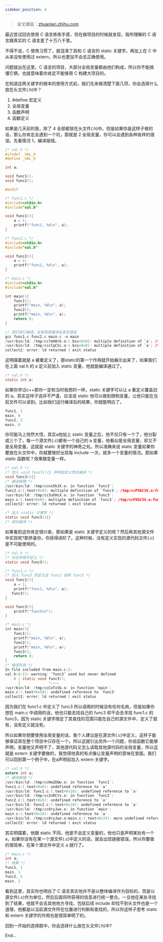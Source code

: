 ```yaml
---
sidebar_position: 4
---
```


> 全文摘自：[zhuanlan.zhihu.com](https://zhuanlan.zhihu.com/p/195535424)

最近尝试回去使用 C 语言练练手感，但在做项目的时候就发现，我所理解的 C 语言跟真实的 C 语言差了十万八千里。

不得不说，C 使用习惯了，就混淆了其和 C 语言的 static 关键字。再加上在 C 中从来没有使用过 extern，所以也更加不会去正确使用。

问题就出在这里，C 语言的项目，大部分全局变量都由他们构成，所以你不能搞懂它俩，也就意味着你肯定不能够用 C 构建大项目的。

在知道这两关键字的根本的使用方式前，我们先来搞清楚下面几项，你会选择什么放在头文件(.h)中？

1. #define 宏定义
2. 全局变量
3. 函数声明
4. 函数定义

如果是几天前的我，除了 4 全部都放在头文件(.h)中。但是如果你是这样子做的话，那么你肯定会遇到一个坑，那就是 2 全局变量，你可以会遇到各种各样的错误。先看情况 1，编译报错。

```c
/* val.h */
#ifndef _VAL_H
#define _VAL_H

int a;

void func1();
void func2();

#endif

/* func1.c */
#include<stdio.h>
#include"val.h"

void func1(){
    a = 1;
    printf("func1, %d\n", a);
}

/* func2.c */
#include<stdio.h>
#include"val.h"

void func2(){
    a = 2;
    printf("func2, %d\n", a);
}

/* main.c */
#include<stdio.h>
#include"val.h"

int main(){
    func1();
    printf("main, %d\n", a);
    func2();
    printf("main, %d\n", a);
    return 0;
}

// 我们进行编译，会发现其编译会发生错误
gcc func1.c func2.c main.c -o main
/usr/bin/ld: /tmp/cc7eH8rb.o:(.bss+0x0): multiple definition of `a'; /tmp/ccAkzSnc.o:(.bss+0x0): first defined here
/usr/bin/ld: /tmp/cccCqCSc.o:(.bss+0x0): multiple definition of `a'; /tmp/ccAkzSnc.o:(.bss+0x0): first defined here
collect2: error: ld returned 1 exit status

```

这明摆着就是 a 被重定义了，那static的第一个作用就开始展示出来了，如果我们在上面 val.h 的 a 定义前加入 static 变量，他就能编译通过了。

```c
/* val.h */
static int a;
```

如果你学过c++那你一定和当时我想的一样，static 关键字可以让 a 重定义覆盖旧的 a。其实这样子说并不严谨，应该说 static 他可以做到限制变量，让他只能在当前文件可以读到。比如我们运行编译后的结果，你就能明白了。

```c
func1, 1
main, 0
func2, 2
main, 0
```

你可能马上恍然大悟，其实a他加上 static 变量之后，他不仅只有一个了，他分裂成三个了，每一个源文件(.c)都有一个自己的 a 变量，他看似是全局变量，却又不是全局变量，这就是 static 关键字的神奇之处。所以准确来说 static 变量如果你要放在头文件中，你就要做好出现每 include 一次，就多一个变量的情况。那如果 static 函数呢？效果跟变量一样。

```c
/* val.h */
/* 加入 void func3(){} 声明加定义然后编译 */
void func3(){}
/* 编译报错 */
/usr/bin/ld: /tmp/ccnx5kJX.o: in function `func3':
func2.c:(.text+0x0): multiple definition of `func3'; /tmp/ccPXbC3V.o:func1.c:(.text+0x0): first defined here
/usr/bin/ld: /tmp/cc3uhHcX.o: in function `func3':
main.c:(.text+0x0): multiple definition of `func3'; /tmp/ccPXbC3V.o:func1.c:(.text+0x0): first defined here
collect2: error: ld returned 1 exit status

/* 加入 static 关键字 */
static void func3(){}
/* 成功编译 */
```

如果看到这你肯定很兴奋，那如果是 static 关键字定义的呢？然后再其他源文件中实现呢?那恭喜你，你获得进阶了。这种时候，没有定义实现的源代码文件(.c)是不可能使用的。

```c
/* val.h */
/* 仅仅声明不定义 */
static void func3();

/* func1.c */
/* 加入 func3 的定义且 func1 调用 func3 */
void func1(){
    a = 1;
    printf("func1, %d\n", a);
   func3();
}

void func3(){
    printf("func3\n");
}

/* main.c */
int main(){
    func1();
    printf("main, %d\n", a);
    func2();
    printf("main, %d\n", a);
    func3();
    return 0;
}
/* 编译失败 */
In file included from main.c:2:
val.h:8:13: warning: ‘func3’ used but never defined
    8 | static void func3();
      |             ^~~~~
/usr/bin/ld: /tmp/ccCoTxSb.o: in function `main':
main.c:(.text+0x50): undefined reference to `func3'
collect2: error: ld returned 1 exit status
```

因为我们在 func1.c 中定义了 func3 所以调用的时候没有任何毛病，但是如果你想在 main.c 中调用的话，他也只能去找自己的 func3 却不会去寻找 func1.c 的func3，因为 static 关键字限定了其查找的范围只能在自己的源文件中，定义了就有，没有定义就没有。

所以如果你想要使用全局变量的话，我个人建议是在源文件(.c)中定义，这样子能够保证其在整个项目中只存在一个。所以这就引出另外一个问题，你说函数它能够声明，变量他又声明不了，其他源代码又怎么读取其他源代码的全局变量，所以这就是 extern 关键字要做的，我觉得他真的有点像让变量声明的意味在里面。我们可以回到第一个例子中，在a声明前加入 extern 关键字。

```c
/* val.h */
extern int a;
/* 编译报错 */
/usr/bin/ld: /tmp/ccHw2DQw.o: in function `func1':
func1.c:(.text+0x6): undefined reference to `a'
/usr/bin/ld: func1.c:(.text+0x10): undefined reference to `a'
/usr/bin/ld: /tmp/cc2nRCtv.o: in function `func2':
func2.c:(.text+0x6): undefined reference to `a'
/usr/bin/ld: func2.c:(.text+0x10): undefined reference to `a'
/usr/bin/ld: /tmp/cc8ryJwx.o: in function `main':
main.c:(.text+0x10): undefined reference to `a'
/usr/bin/ld: /tmp/cc8ryJwx.o:main.c:(.text+0x33): more undefined references to `a' follow
collect2: error: ld returned 1 exit status
```

其实明摆着，他跟 static 不同，他是不会定义变量的，他也只是声明某处有一个 a，如果你没有在某一个源文件(.c)中定义的话，就会出现链接错误。所以你要做的很简单，在某个源文件中定义 a 就行了。

```c
/* main.c */
int a;
/* 结果 */
func1, 1
main, 1
func2, 2
main, 2
```

看到这里，其实你也明白了 C 语言其实他并不是以整体编译作为目标的，而是以源文件(.c)作为单位，然后后面将所获得的信息进行统一整合。一旦他在某处寻找到了结果，他就不会去其他地方寻找，包括后续 include 却找不到头文件也是一个道理，他都是以当前源文件所在位置进行判断和查找的，所以你这样子思考 static 和 extern 关键字的作用也是很简单明了的。

回到一开始的选择题中，你会选择什么放在头文件(.h)中?

End...
